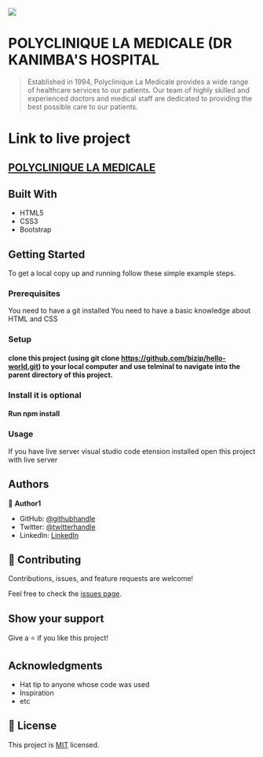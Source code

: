 ![](https://img.shields.io/badge/Microverse-blueviolet)

# POLYCLINIQUE LA MEDICALE (DR KANIMBA'S HOSPITAL

>Established in 1994, Polyclinique La Medicale provides a wide range of healthcare services to our patients. Our team of highly skilled and experienced doctors and medical staff are dedicated to providing the best possible care to our patients.

# Link to live project

## [POLYCLINIQUE LA MEDICALE](https://bizip.github.io/la_medicale/)

## Built With

- HTML5
- CSS3
- Bootstrap

## Getting Started

To get a local copy up and running follow these simple example steps.

### Prerequisites

You need to have a git installed
You need to have a basic knowledge about HTML and CSS

### Setup

#### clone this project (using git clone https://github.com/bizip/hello-world.git) to your local computer and use telminal to navigate into the parent directory of this project.

### Install it is optional

#### Run npm install

### Usage

If you have live server visual studio code etension installed open this project with live server

## Authors

👤 **Author1**

- GitHub: [@githubhandle](https://github.com/bizip)
- Twitter: [@twitterhandle](https://twitter.com/BizimunguPasca9)
- LinkedIn: [LinkedIn](www.linkedin.com/in/bizimungu)

## 🤝 Contributing

Contributions, issues, and feature requests are welcome!

Feel free to check the [issues page](../../issues/).

## Show your support

Give a ⭐️ if you like this project!

## Acknowledgments

- Hat tip to anyone whose code was used
- Inspiration
- etc

## 📝 License

This project is [MIT](./MIT.md) licensed.
